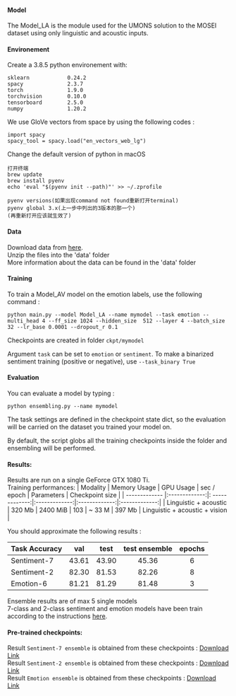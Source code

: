 #### Model

The Model_LA is the module used for the UMONS solution to the MOSEI dataset using only linguistic and acoustic
inputs.

#### Environement

Create a 3.8.5 python environement with:

```
sklearn            0.24.2
spacy              2.3.7
torch              1.9.0    
torchvision        0.10.0 
tensorboard        2.5.0
numpy              1.20.2    
```

We use GloVe vectors from space by using the following codes :

```
import spacy
spacy_tool = spacy.load("en_vectors_web_lg")
```
Change the default version of python in macOS
```
打开终端
brew update
brew install pyenv
echo 'eval "$(pyenv init --path)"' >> ~/.zprofile

pyenv versions(如果出现command not found重新打开terminal)
pyenv global 3.x(上一步中列出的3版本的那一个)
(再重新打开应该就生效了)
```
#### Data

Download data from [here](https://drive.google.com/file/d/1tcVYIMcZdlDzGuJvnMtbMchKIK9ulW1P/view?usp=sharing).
<br/>Unzip the files into the 'data' folder<br/>
More information about the data can be found in the 'data' folder<br/>

#### Training

To train a Model_AV model on the emotion labels, use the following command :

```
python main.py --model Model_LA --name mymodel --task emotion --multi_head 4 --ff_size 1024 --hidden_size  512 --layer 4 --batch_size 32 --lr_base 0.0001 --dropout_r 0.1
```

Checkpoints are created in folder `ckpt/mymodel`

Argument `task` can be set to `emotion` or `sentiment`. To make a binarized sentiment training (positive or negative),
use `--task_binary True`

#### Evaluation

You can evaluate a model by typing :

```
python ensembling.py --name mymodel
```

The task settings are defined in the checkpoint state dict, so the evaluation will be carried on the dataset you trained
your model on.

By default, the script globs all the training checkpoints inside the folder and ensembling will be performed.

#### Results:

Results are run on a single GeForce GTX 1080 Ti.<br>
Training performances:
| Modality | Memory Usage | GPU Usage | sec / epoch | Parameters | Checkpoint size | | ------------- |:-------------:|:
-------------:|:-------------:|:-------------:|:-------------:| | Linguistic + acoustic | 320 Mb | 2400 MiB | 103 | ~ 33
M | 397 Mb | Linguistic + acoustic + vision |

You should approximate the following results :

| Task Accuracy  |     val | test | test ensemble | epochs | 
| ------------- |:-------------:|:-------------:|:-------------:|:-------------:|
| Sentiment-7    | 43.61   |  43.90  | 45.36  | 6
| Sentiment-2    |  82.30  |  81.53  | 82.26  |  8
| Emotion-6      | 81.21   |  81.29  | 81.48  |  3

Ensemble results are of max 5 single models <br>
7-class and 2-class sentiment and emotion models have been train according to the
instructions [here](https://github.com/A2Zadeh/CMU-MultimodalSDK/blob/master/mmsdk/mmdatasdk/dataset/standard_datasets/CMU_MOSEI/README.md).<br>

#### Pre-trained checkpoints:

Result `Sentiment-7 ensemble` is obtained from these
checkpoints : [Download Link](https://drive.google.com/file/d/11BKBbxp2tNZ6Ai1YD-pPrievffYh7orM/view?usp=sharing)<br/>
Result `Sentiment-2 ensemble` is obtained from these
checkpoints : [Download Link](https://drive.google.com/file/d/15PanBXsxXzvmDsVuA5qiWQd33ssezjxn/view?usp=sharing)<br/>
Result `Emotion ensemble` is obtained from these
checkpoints : [Download Link](https://drive.google.com/file/d/1GyXRWhtf0_sJQacy5wT8vHoynwHkMo79/view?usp=sharing)<br/>
